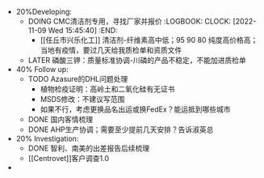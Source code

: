- 20%Developing:
	- DOING CMC清洁剂专用，寻找厂家并报价
	  :LOGBOOK:
	  CLOCK: [2022-11-09 Wed 15:45:40]
	  :END:
		- [[任丘市兴乐化工]] 清洁剂-纤维素高中低；95 90 80 纯度高价格高；当地有疫情，要过几天给我质检单和资质文件
	- LATER 磷酸三钾：质量标准协调-川磷的产品不稳定，不能加进质检单
- 40% Follow up:
	- TODO Azasure的DHL问题处理
		- 植物检疫证明：高岭土和二氧化硅有无证书
		- MSDS修改：不建议写范围
		- 如果不行，考虑更换品名出运或换FedEx？能运抵到哪些城市
	- DONE 国内客情梳理
	- DONE AHP生产协调；需要至少提前几天安排？告诉淑英总
- 20% Investigation:
	- DONE 智利、南美的出差报告后续梳理
	- [[Centrovet]]客户调查1.0
-